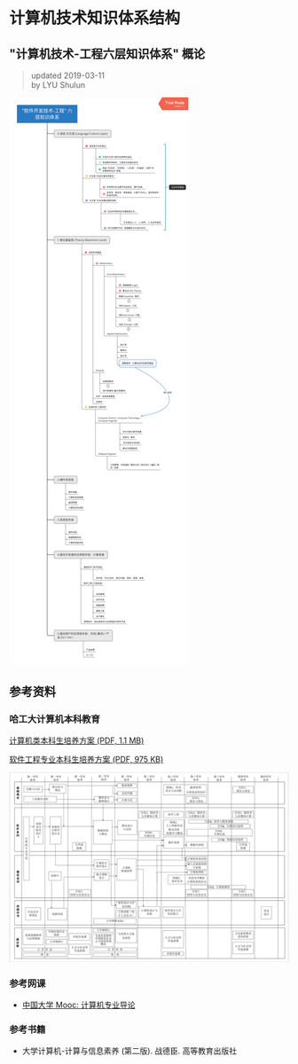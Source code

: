 # 计算机技术知识体系结构  

## "计算机技术-工程六层知识体系" 概论
> updated 2019-03-11  
> by LYU Shulun  

![计算机技术-工程六层知识体系](images/计算机技术-工程六层知识体系1.png)

## 参考资料

### 哈工大计算机本科教育

[计算机类本科生培养方案 (PDF, 1.1 MB)](pdf-files/计算机类本科生培养方案.pdf)  

[软件工程专业本科生培养方案 (PDF, 975 KB)](pdf-files/软件工程专业本科生培养方案.pdf)

![哈工大本科课程体系示例图](images/HIT-CS-Courses.png)  


### 参考网课

* [中国大学 Mooc: 计算机专业导论](https://www.icourse163.org/course/HIT-437006#/info)  


### 参考书籍  

* 大学计算机-计算与信息素养 (第二版). 战德臣. 高等教育出版社  

